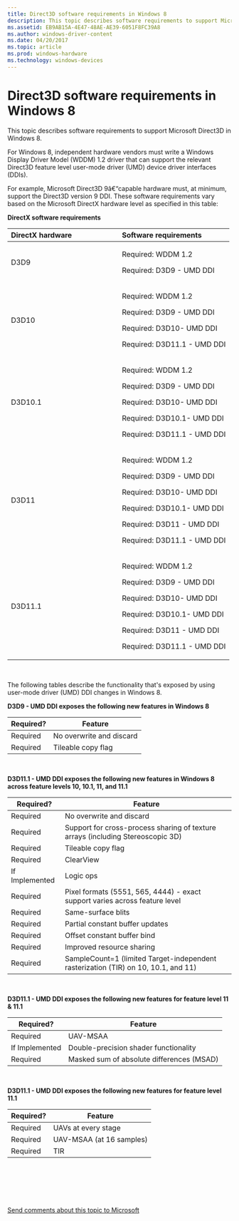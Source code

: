 ```yaml
---
title: Direct3D software requirements in Windows 8
description: This topic describes software requirements to support Microsoft Direct3D in Windows 8.
ms.assetid: EB9AB15A-4E47-48AE-AE39-6051F8FC39A8
ms.author: windows-driver-content
ms.date: 04/20/2017
ms.topic: article
ms.prod: windows-hardware
ms.technology: windows-devices
---
```


# Direct3D software requirements in Windows 8


This topic describes software requirements to support Microsoft Direct3D in Windows 8.

For Windows 8, independent hardware vendors must write a Windows Display Driver Model (WDDM) 1.2 driver that can support the relevant Direct3D feature level user-mode driver (UMD) device driver interfaces (DDIs).

For example, Microsoft Direct3D 9â€“capable hardware must, at minimum, support the Direct3D version 9 DDI. These software requirements vary based on the Microsoft DirectX hardware level as specified in this table:

**DirectX software requirements**

<table>
<colgroup>
<col width="50%" />
<col width="50%" />
</colgroup>
<thead>
<tr class="header">
<th align="left">DirectX hardware</th>
<th align="left">Software requirements</th>
</tr>
</thead>
<tbody>
<tr class="odd">
<td align="left">D3D9</td>
<td align="left"><p>Required: WDDM 1.2</p>
<p>Required: D3D9 - UMD DDI</p></td>
</tr>
<tr class="even">
<td align="left">D3D10</td>
<td align="left"><p>Required: WDDM 1.2</p>
<p>Required: D3D9 - UMD DDI</p>
<p>Required: D3D10- UMD DDI</p>
<p>Required: D3D11.1 - UMD DDI</p></td>
</tr>
<tr class="odd">
<td align="left">D3D10.1</td>
<td align="left"><p>Required: WDDM 1.2</p>
<p>Required: D3D9 - UMD DDI</p>
<p>Required: D3D10- UMD DDI</p>
<p>Required: D3D10.1- UMD DDI</p>
<p>Required: D3D11.1 - UMD DDI</p></td>
</tr>
<tr class="even">
<td align="left">D3D11</td>
<td align="left"><p>Required: WDDM 1.2</p>
<p>Required: D3D9 - UMD DDI</p>
<p>Required: D3D10- UMD DDI</p>
<p>Required: D3D10.1- UMD DDI</p>
<p>Required: D3D11 - UMD DDI</p>
<p>Required: D3D11.1 - UMD DDI</p></td>
</tr>
<tr class="odd">
<td align="left">D3D11.1</td>
<td align="left"><p>Required: WDDM 1.2</p>
<p>Required: D3D9 - UMD DDI</p>
<p>Required: D3D10- UMD DDI</p>
<p>Required: D3D10.1- UMD DDI</p>
<p>Required: D3D11 - UMD DDI</p>
<p>Required: D3D11.1 - UMD DDI</p></td>
</tr>
</tbody>
</table>

 

The following tables describe the functionality that's exposed by using user-mode driver (UMD) DDI changes in Windows 8.

**D3D9 - UMD DDI exposes the following new features in Windows 8**

| Required? | Feature                  |
|-----------|--------------------------|
| Required  | No overwrite and discard |
| Required  | Tileable copy flag       |

 

**D3D11.1 - UMD DDI exposes the following new features in Windows 8 across feature levels 10, 10.1, 11, and 11.1**

| Required?      | Feature                                                                            |
|----------------|------------------------------------------------------------------------------------|
| Required       | No overwrite and discard                                                           |
| Required       | Support for cross-process sharing of texture arrays (including Stereoscopic 3D)    |
| Required       | Tileable copy flag                                                                 |
| Required       | ClearView                                                                          |
| If Implemented | Logic ops                                                                          |
| Required       | Pixel formats (5551, 565, 4444) - exact support varies across feature level        |
| Required       | Same-surface blits                                                                 |
| Required       | Partial constant buffer updates                                                    |
| Required       | Offset constant buffer bind                                                        |
| Required       | Improved resource sharing                                                          |
| Required       | SampleCount=1 (limited Target-independent rasterization (TIR) on 10, 10.1, and 11) |

 

**D3D11.1 - UMD DDI exposes the following new features for feature level 11 & 11.1**

| Required?      | Feature                                   |
|----------------|-------------------------------------------|
| Required       | UAV-MSAA                                  |
| If Implemented | Double-precision shader functionality     |
| Required       | Masked sum of absolute differences (MSAD) |

 

**D3D11.1 - UMD DDI exposes the following new features for feature level 11.1**

| Required? | Feature                  |
|-----------|--------------------------|
| Required  | UAVs at every stage      |
| Required  | UAV-MSAA (at 16 samples) |
| Required  | TIR                      |

 

 

 

[Send comments about this topic to Microsoft](mailto:wsddocfb@microsoft.com?subject=Documentation%20feedback%20[display\display]:%20Direct3D%20software%20requirements%20in%20Windows%208%20%20RELEASE:%20%282/10/2017%29&body=%0A%0APRIVACY%20STATEMENT%0A%0AWe%20use%20your%20feedback%20to%20improve%20the%20documentation.%20We%20don't%20use%20your%20email%20address%20for%20any%20other%20purpose,%20and%20we'll%20remove%20your%20email%20address%20from%20our%20system%20after%20the%20issue%20that%20you're%20reporting%20is%20fixed.%20While%20we're%20working%20to%20fix%20this%20issue,%20we%20might%20send%20you%20an%20email%20message%20to%20ask%20for%20more%20info.%20Later,%20we%20might%20also%20send%20you%20an%20email%20message%20to%20let%20you%20know%20that%20we've%20addressed%20your%20feedback.%0A%0AFor%20more%20info%20about%20Microsoft's%20privacy%20policy,%20see%20http://privacy.microsoft.com/default.aspx. "Send comments about this topic to Microsoft")





